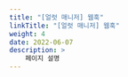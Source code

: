 ```yaml
---
title: "[얼럿 매니저] 웹훅"
linkTitle: "[얼럿 매니저] 웹훅"
weight: 4
date: 2022-06-07
description: >
    페이지 설명
---
```


